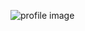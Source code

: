 ![profile image](https://avatars.githubusercontent.com/u/84555219?s=400&u=66ea2c73417b01eb4dcf2d2d5234f05ddff8dc5e&v=4)
